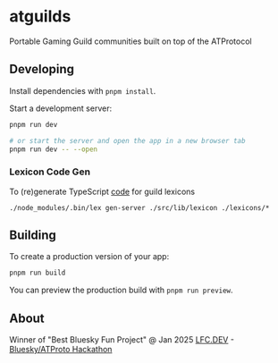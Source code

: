 # atguilds

Portable Gaming Guild communities built on top of the ATProtocol

## Developing

Install dependencies with `pnpm install`.

Start a development server:

```bash
pnpm run dev

# or start the server and open the app in a new browser tab
pnpm run dev -- --open
```

### Lexicon Code Gen

To (re)generate TypeScript [code](src/lib/lexicon) for guild lexicons

`./node_modules/.bin/lex gen-server ./src/lib/lexicon ./lexicons/*`


## Building

To create a production version of your app:

```bash
pnpm run build
```

You can preview the production build with `pnpm run preview`.


## About

Winner of "Best Bluesky Fun Project" @ Jan 2025 [LFC.DEV](https://lfc.dev/) - [Bluesky/ATProto Hackathon](https://lu.ma/olts6pug) 